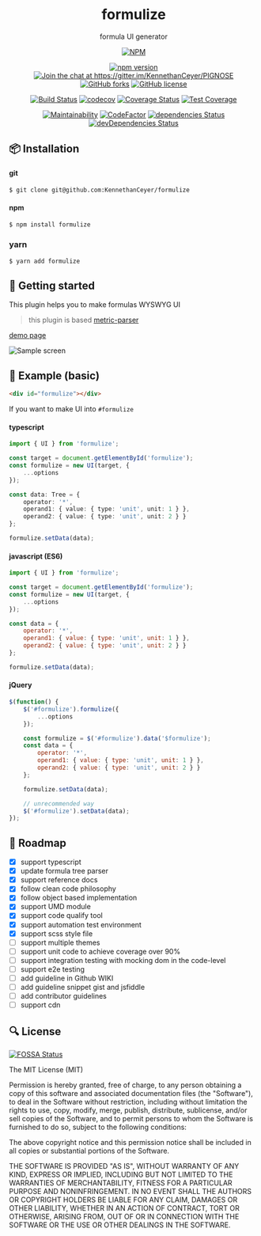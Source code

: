 <h1 align="center">formulize</h1>

<p align="center">formula UI generator</p>

<p align="center"><a href="https://nodei.co/npm/formulize/"><img src="https://nodei.co/npm/formulize.png" alt="NPM"></a></p>

<p align="center">
    <a href="https://badge.fury.io/js/formulize"><img src="https://badge.fury.io/js/formulize.svg" alt="npm version"></a>
    <a href="https://gitter.im/KennethanCeyer/PIGNOSE?utm_source=badge&amp;utm_medium=badge&amp;utm_campaign=pr-badge&amp;utm_content=badge"><img src="https://badges.gitter.im/Join%20Chat.svg" alt="Join the chat at https://gitter.im/KennethanCeyer/PIGNOSE"></a>
    <a href="https://github.com/KennethanCeyer/formulize/network"><img src="https://img.shields.io/github/forks/KennethanCeyer/formulize.svg" alt="GitHub forks"></a>
    <a href="https://github.com/KennethanCeyer/formulize/blob/master/LICENSE"><img src="https://img.shields.io/github/license/KennethanCeyer/formulize.svg" alt="GitHub license"></a>
</p>

<p align="center">
    <a href="https://travis-ci.org/KennethanCeyer/formulize"><img src="https://travis-ci.org/KennethanCeyer/formulize.svg?branch=master" alt="Build Status"></a>
    <a href="https://codecov.io/gh/KennethanCeyer/formulize"><img src="https://codecov.io/gh/KennethanCeyer/formulize/branch/master/graph/badge.svg" alt="codecov"></a>
    <a href="https://coveralls.io/github/KennethanCeyer/formulize?branch=master"><img src="https://coveralls.io/repos/github/KennethanCeyer/formulize/badge.svg?branch=master" alt="Coverage Status"></a>
    <a href="https://codeclimate.com/github/KennethanCeyer/formulize/test_coverage"><img src="https://api.codeclimate.com/v1/badges/e8bbc8a49edebf28cb2a/test_coverage" alt="Test Coverage"></a>
</p>

<p align="center">
    <a href="https://codeclimate.com/github/KennethanCeyer/formulize/maintainability"><img src="https://api.codeclimate.com/v1/badges/e8bbc8a49edebf28cb2a/maintainability" alt="Maintainability"></a>
    <a href="https://www.codefactor.io/repository/github/kennethanceyer/formulize"><img src="https://www.codefactor.io/repository/github/kennethanceyer/formulize/badge" alt="CodeFactor"></a>
    <a href="https://david-dm.org/KennethanCeyer/formulize"><img src="https://david-dm.org/KennethanCeyer/formulize/status.svg" alt="dependencies Status"></a>
    <a href="https://david-dm.org/KennethanCeyer/formulize?type=dev"><img src="https://david-dm.org/KennethanCeyer/formulize/dev-status.svg" alt="devDependencies Status"></a>
</p>

## :package: Installation

#### git

```bash
$ git clone git@github.com:KennethanCeyer/formulize
```

#### npm

```bash
$ npm install formulize
```

### yarn

```bash
$ yarn add formulize
```

## :clap: Getting started

This plugin helps you to make formulas WYSWYG UI

> this plugin is based [metric-parser](https://github.com/KennethanCeyer/metric-parser)

[demo page](http://www.pigno.se/barn/PIGNOSE-Formula)

![Sample screen](http://www.pigno.se/barn/PIGNOSE-Formula/demo/img/screenshot_main.png)

## :page_with_curl: Example (basic)


```html
<div id="formulize"></div>
```

If you want to make UI into `#formulize`

#### typescript

```typescript
import { UI } from 'formulize';

const target = document.getElementById('formulize');
const formulize = new UI(target, {
    ...options
});

const data: Tree = {
    operator: '*',
    operand1: { value: { type: 'unit', unit: 1 } },
    operand2: { value: { type: 'unit', unit: 2 } }
};

formulize.setData(data);
```  

#### javascript (ES6)

```javascript
import { UI } from 'formulize';

const target = document.getElementById('formulize');
const formulize = new UI(target, {
    ...options
});

const data = {
    operator: '*',
    operand1: { value: { type: 'unit', unit: 1 } },
    operand2: { value: { type: 'unit', unit: 2 } }
};

formulize.setData(data);
```

#### jQuery

```javascript
$(function() {
    $('#formulize').formulize({
        ...options
    });

    const formulize = $('#formulize').data('$formulize');
    const data = {
        operator: '*',
        operand1: { value: { type: 'unit', unit: 1 } },
        operand2: { value: { type: 'unit', unit: 2 } }
    };

    formulize.setData(data);

    // unrecommended way
    $('#formulize').setData(data);
});
```

## :triangular_flag_on_post: Roadmap

- [x] support typescript
- [x] update formula tree parser
- [x] support reference docs
- [x] follow clean code philosophy
- [x] follow object based implementation
- [x] support UMD module
- [x] support code qualify tool
- [x] support automation test environment
- [x] support scss style file
- [ ] support multiple themes
- [ ] support unit code to achieve coverage over 90%
- [ ] support integration testing with mocking dom in the code-level 
- [ ] support e2e testing
- [ ] add guideline in Github WIKI
- [ ] add guideline snippet gist and jsfiddle
- [ ] add contributor guidelines
- [ ] support cdn

## :mag: License

[![FOSSA Status](https://app.fossa.io/api/projects/git%2Bgithub.com%2FKennethanCeyer%2Fformulize.svg?type=large)](https://app.fossa.io/projects/git%2Bgithub.com%2FKennethanCeyer%2Fformulize?ref=badge_large)

The MIT License (MIT)

Permission is hereby granted, free of charge, to any person obtaining a copy of this software and associated documentation files (the "Software"), to deal in the Software without restriction, including without limitation the rights to use, copy, modify, merge, publish, distribute, sublicense, and/or sell copies of the Software, and to permit persons to whom the Software is furnished to do so, subject to the following conditions:

The above copyright notice and this permission notice shall be included in all copies or substantial portions of the Software.

THE SOFTWARE IS PROVIDED "AS IS", WITHOUT WARRANTY OF ANY KIND, EXPRESS OR IMPLIED, INCLUDING BUT NOT LIMITED TO THE WARRANTIES OF MERCHANTABILITY, FITNESS FOR A PARTICULAR PURPOSE AND NONINFRINGEMENT. IN NO EVENT SHALL THE AUTHORS OR COPYRIGHT HOLDERS BE LIABLE FOR ANY CLAIM, DAMAGES OR OTHER LIABILITY, WHETHER IN AN ACTION OF CONTRACT, TORT OR OTHERWISE, ARISING FROM, OUT OF OR IN CONNECTION WITH THE SOFTWARE OR THE USE OR OTHER DEALINGS IN THE SOFTWARE.
